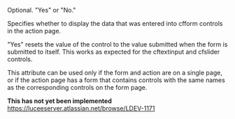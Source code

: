 Optional. "Yes" or "No."

Specifies whether to display the data that was entered into cfform controls in the action page.

"Yes" resets the value of the control to the value submitted when the form is submitted to itself. This works as expected for the cftextinput and cfslider controls.
		
This attribute can be used only if the form and action are on a single page, or if the action page has a form that contains controls with the same names as the corresponding controls on the form page.  

**This has not yet been implemented** <https://luceeserver.atlassian.net/browse/LDEV-1171>